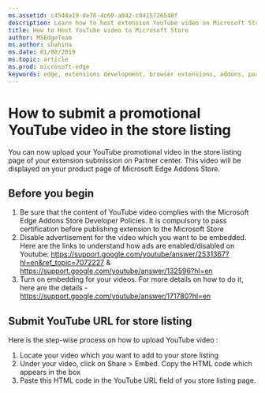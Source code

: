 ```yaml
---
ms.assetid: c4544a19-de78-4c69-a042-c0415726548f
description: Learn how to host extension YouTube video on Microsoft Store wile creating extension submission on Partner center.
title: How to Host YouTube video to Microsoft Store
author: MSEdgeTeam
ms.author: shahina
ms.date: 01/08/2019
ms.topic: article
ms.prod: microsoft-edge
keywords: edge, extensions development, browser extensions, addons, partner center, developer
---
```


# How to submit a promotional YouTube video in the store listing

You can now upload your YouTube promotional video in the store listing page of your extension submission on Partner center. This video will be displayed on your product page of Microsoft Edge Addons Store.

## Before you begin

1. Be sure that the content of YouTube video complies with the Microsoft Edge Addons Store Developer Policies. It is compulsory to pass certification before publishing extension to the Microsoft Store
1. Disable advertisement for the video which you want to be embedded. Here are the links to understand how ads are enabled/disabled on Youtube: https://support.google.com/youtube/answer/2531367?hl=en&ref_topic=7072227 &  https://support.google.com/youtube/answer/132596?hl=en
1. Turn on embedding for your videos. For more details on how to do it, here are the details - https://support.google.com/youtube/answer/171780?hl=en

## Submit YouTube URL for store listing

Here is the step-wise process on how to upload YouTube video :

1. Locate your video which you want to add to your store listing
1. Under your video, click on Share > Embed. Copy the HTML code which appears in the box
1. Paste this HTML code in the YouTube URL field of you store listing page.
